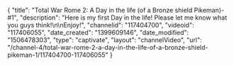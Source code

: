 {
    "title": "Total War Rome 2:  A Day in the life (of a Bronze shield Pikeman)- #1",
    "description": "Here is my first Day in the life!  Please let me know what you guys think!\n\nEnjoy!",
    "channelid": "117404700",
    "videoid": "117406055",
    "date_created": "1399609146",
    "date_modified": "1506478303",
    "type": "captivate",
    "layout": "channelVideo",
    "url": "\/channel-4\/total-war-rome-2-a-day-in-the-life-of-a-bronze-shield-pikeman-1\/117404700-117406055"
}